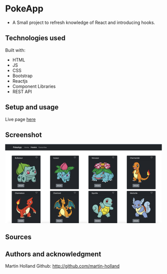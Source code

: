 # PokeApp

- A Small project to refresh knowledge of React and introducing hooks.

## Technologies used

Built with:

- HTML
- JS
- CSS
- Bootstrap
- Reactjs
- Component Libraries
- REST API

## Setup and usage

Live page [here](https://github.com/margittennosaar/markdown_study_materials)

## Screenshot

![Screenshot](screenshot.png)

## Sources

## Authors and acknowledgment

Martin Holland
Github: http://github.com/martin-holland
